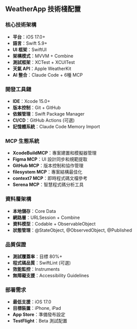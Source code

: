## WeatherApp 技術棧配置

### 核心技術架構
- **平台**：iOS 17.0+
- **語言**：Swift 5.9+
- **UI 框架**：SwiftUI
- **架構模式**：MVVM + Combine
- **測試框架**：XCTest + XCUITest
- **天氣 API**：Apple WeatherKit
- **AI 整合**：Claude Code + 6種 MCP

### 開發工具鏈
- **IDE**：Xcode 15.0+
- **版本控制**：Git + GitHub
- **依賴管理**：Swift Package Manager
- **CI/CD**：GitHub Actions (可選)
- **記憶體系統**：Claude Code Memory Import

### MCP 生態系統
- **XcodeBuildMCP**：專案建置和模擬器管理
- **Figma MCP**：UI 設計同步和規範提取
- **GitHub MCP**：版本控制和協作管理
- **filesystem MCP**：專案結構最佳化
- **context7 MCP**：即時程式碼文檔參考
- **Serena MCP**：智慧程式碼分析工具

### 資料層架構
- **本地儲存**：Core Data
- **網路層**：URLSession + Combine
- **資料模型**：Codable + ObservableObject
- **狀態管理**：@StateObject, @ObservedObject, @Published

### 品質保證
- **測試覆蓋率**：目標 80%+
- **程式碼品質**：SwiftLint (可選)
- **效能監控**：Instruments
- **無障礙支援**：Accessibility Guidelines

### 部署需求
- **最低支援**：iOS 17.0
- **目標裝置**：iPhone, iPad
- **App Store**：準備發布設定
- **TestFlight**：Beta 測試配置